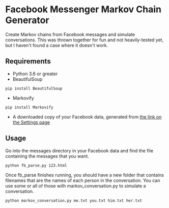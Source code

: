 # Facebook Messenger Markov Chain Generator
Create Markov chains from Facebook messages and simulate conversations. This was thrown together for fun and not heavily-tested yet, but I haven't found a case where it doesn't work.

## Requirements
* Python 3.6 or greater
* BeautifulSoup

`pip install BeautifulSoup`

* Markovify

`pip install Markovify`

* A downloaded copy of your Facebook data, generated from [the link on the Settings page](https://www.facebook.com/settings)

## Usage
Go into the messages directory in your Facebook data and find the file containing the messages that you want.

`python fb_parse.py 123.html`

Once fb_parse finishes running, you should have a new folder that contains filenames that are the names of each person in the conversation. You can use some or all of those with markov_conversation.py to simulate a conversation.

`python markov_conversation.py me.txt you.txt him.txt her.txt`
